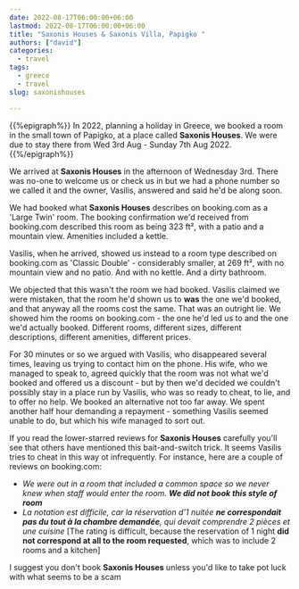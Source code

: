 ```yaml
---
date: 2022-08-17T06:00:00+06:00
lastmod: 2022-08-17T06:00:00+06:00
title: "Saxonis Houses & Saxonis Villa, Papigko "
authors: ["david"]
categories:
  - travel
tags:
  - greece
  - travel
slug: saxonishouses

---
```


{{%epigraph%}}
In 2022,  planning a holiday in Greece, we booked a room in the small town of Papigko, at a place called **Saxonis Houses**. We were due to stay there from Wed 3rd Aug - Sunday 7th Aug 2022. 
{{%/epigraph%}}

We arrived at **Saxonis Houses** in the afternoon of Wednesday 3rd. There was no-one to welcome us or check us in but we had a phone number so we called it and the owner, Vasilis, answered and said he'd be along soon.

We had booked what **Saxonis Houses** describes on booking.com as a 'Large Twin' room. The booking confirmation we'd received from booking.com described this room as being 323 ft², with a patio and a mountain view. Amenities included a kettle.

Vasilis, when he arrived, showed us instead to a room type described on booking.com as 'Classic Double' - considerably smaller, at 269 ft², with no mountain view and no patio. And with no kettle. And a  dirty bathroom.

We objected that this wasn't the room we had booked. Vasilis claimed we were mistaken,  that the room he'd shown us to **was** the one we'd booked, and that anyway all the rooms cost the same. That was an outright lie. We showed him the rooms on booking.com - the one he'd led us to and the one we'd actually booked. Different rooms, different sizes, different descriptions, different amenities, different prices.

For 30 minutes or so we argued with Vasilis, who disappeared several times, leaving us trying to contact him on the phone. His wife, who we managed to speak to, agreed quickly that the room was not what we'd booked and offered us a discount - but by then we'd decided we couldn't possibly stay in a place run by Vasilis, who was so ready to cheat, to lie, and to offer no help. We booked an alternative not too far away. We spent another half hour demanding a repayment - something Vasilis seemed unable to do, but which his wife managed to sort out.



If you read the lower-starred reviews for **Saxonis Houses** carefully you'll see that others have mentioned this bait-and-switch trick. It seems Vasilis tries to cheat in this way ot infrequently. For instance, here are a couple of reviews on booking.com:

* *We were out in a room that included a common space so we never knew when staff would enter the room. **We did not book this style of room***
* *La notation est difficile, car la réservation d’1 nuitée **ne correspondait pas du tout à la chambre demandée**, qui devait comprendre 2 pièces et une cuisine* [The rating is difficult, because the reservation of 1 night **did not correspond at all to the room requested**, which was to include 2 rooms and a kitchen]

I suggest you don't book  **Saxonis Houses** unless you'd like to take pot luck with what seems to be a scam

